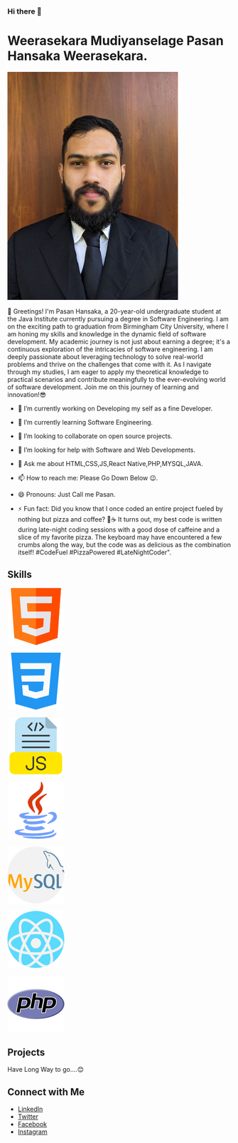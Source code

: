 ### Hi there 👋

# Weerasekara Mudiyanselage Pasan Hansaka Weerasekara.

![Profile Picture](./images/profile.jpg)

👋 Greetings! I'm Pasan Hansaka, a 20-year-old undergraduate student at the Java Institute currently pursuing a degree in Software Engineering. I am on the exciting path to graduation from Birmingham City University, where I am honing my skills and knowledge in the dynamic field of software development. My academic journey is not just about earning a degree; it's a continuous exploration of the intricacies of software engineering. I am deeply passionate about leveraging technology to solve real-world problems and thrive on the challenges that come with it. As I navigate through my studies, I am eager to apply my theoretical knowledge to practical scenarios and contribute meaningfully to the ever-evolving world of software development. Join me on this journey of learning and innovation!😎

- 🔭 I’m currently working on Developing my self as a fine Developer.

- 🌱 I’m currently learning Software Engineering.

- 👯 I’m looking to collaborate on open source projects.

- 🤔 I’m looking for help with Software and Web Developments.

- 💬 Ask me about HTML,CSS,JS,React Native,PHP,MYSQL,JAVA.

- 📫 How to reach me: Please Go Down Below 😉.

- 😄 Pronouns: Just Call me Pasan.

- ⚡ Fun fact: Did you know that I once coded an entire project fueled by nothing but pizza and coffee? 🍕☕ It turns out, my best code is written during late-night coding sessions with a good dose of caffeine and a slice of my favorite pizza. The keyboard may have encountered a few crumbs along the way, but the code was as delicious as the combination itself! #CodeFuel #PizzaPowered #LateNightCoder".

## Skills

  ![Profile Picture](./images/html.png)

  ![Profile Picture](./images/css.png)

  ![Profile Picture](./images/js.png)

  ![Profile Picture](./images/java.png)

  ![Profile Picture](./images/mysql.png)

  ![Profile Picture](./images/react.png)

  ![Profile Picture](./images/php.png)

## Projects

Have Long Way to go....😊

## Connect with Me

- [LinkedIn](https://www.linkedin.com/in/pasan-hansaka-114341257/)
- [Twitter](https://twitter.com/pasanhansaka26)
- [Facebook](https://www.facebook.com/pasan.hansaka.71?mibextid=308UXlBs9A8XJry9)
- [Instagram](https://instagram.com/pasan_hansaka?igshid=OGY3MTU3OGY1Mw==)
